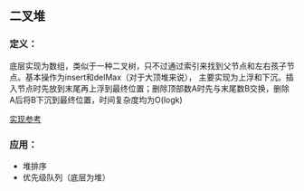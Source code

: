 ## 二叉堆
### 定义：
底层实现为数组，类似于一种二叉树，只不过通过索引来找到父节点和左右孩子节点。基本操作为insert和delMax（对于大顶堆来说），
主要实现为上浮和下沉。插入节点时先放到末尾再上浮到最终位置；删除顶部数A时先与末尾数B交换，删除A后将B下沉到最终位置，时间复杂度均为O(logk)

[实现参考](https://github.com/labuladong/fucking-algorithm/blob/master/%E6%95%B0%E6%8D%AE%E7%BB%93%E6%9E%84%E7%B3%BB%E5%88%97/%E4%BA%8C%E5%8F%89%E5%A0%86%E8%AF%A6%E8%A7%A3%E5%AE%9E%E7%8E%B0%E4%BC%98%E5%85%88%E7%BA%A7%E9%98%9F%E5%88%97.md)
### 应用：
* 堆排序
* 优先级队列（底层为堆）
